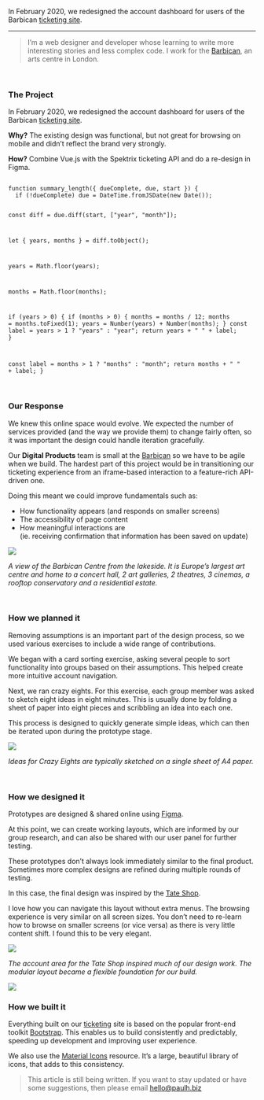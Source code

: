 In February 2020, we redesigned the account dashboard for users of the Barbican [ticketing site](https://tickets.barbican.org.uk/).

---

> I’m a web designer and developer whose learning to write more interesting stories and less complex code. I work for the [Barbican](http://barbican.org.uk/), an arts centre in London.

<br>

### **The Project**

In February 2020, we redesigned the account dashboard for users of the Barbican [ticketing site](https://tickets.barbican.org.uk/).

**Why?** The existing design was functional, but not great for browsing on mobile and didn’t reflect the brand very strongly.

**How?** Combine Vue.js with the Spektrix ticketing API and do a re-design in Figma.

<code>
function summary_length({ dueComplete, due, start }) {
  if (!dueComplete) due = DateTime.fromJSDate(new Date());

  const diff = due.diff(start, ["year", "month"]);

  let { years, months } = diff.toObject();

  years = Math.floor(years);

  months = Math.floor(months);

  if (years > 0) {
    if (months > 0) {
      months = months / 12;
      months = months.toFixed(1);
      years = Number(years) + Number(months);
    }
    const label = years > 1 ? "years" : "year";
    return years + " " + label;
  }

  const label = months > 1 ? "months" : "month";
  return months + " " + label;
}
</code>

<br>

### Our Response

We knew this online space would evolve. We expected the number of services provided (and the way we provide them) to change fairly often, so it was important the design could handle iteration gracefully.

Our **Digital Products** team is small at the [Barbican](https://barbican.org.uk/) so we have to be agile when we build. The hardest part of this project would be in transitioning our ticketing experience from an iframe-based interaction to a feature-rich API-driven one.

Doing this meant we could improve fundamentals such as:

- How functionality appears (and responds on smaller screens)
- The accessibility of page content
- How meaningful interactions are  
   (ie. receiving confirmation that information has been saved on update)

<img src="https://miro.medium.com/v2/resize:fit:1400/1*iSO0-WYH22NWgefKnSnWWw.jpeg">

_A view of the Barbican Centre from the lakeside. It is Europe’s largest art centre and home to a concert hall, 2 art galleries, 2 theatres, 3 cinemas, a rooftop conservatory and a residential estate._

<br>

### **How we planned it**

Removing assumptions is an important part of the design process, so we used various exercises to include a wide range of contributions.

We began with a card sorting exercise, asking several people to sort functionality into groups based on their assumptions. This helped create more intuitive account navigation.

Next, we ran crazy eights. For this exercise, each group member was asked to sketch eight ideas in eight minutes. This is usually done by folding a sheet of paper into eight pieces and scribbling an idea into each one.

This process is designed to quickly generate simple ideas, which can then be iterated upon during the prototype stage.

<img src="https://miro.medium.com/v2/resize:fit:1400/1*AnfnUpDO-iSNrsv-BHyY6Q.png">

_Ideas for Crazy Eights are typically sketched on a single sheet of A4 paper._

<br>

### **How we designed it**

Prototypes are designed & shared online using [Figma](https://www.figma.com/).

At this point, we can create working layouts, which are informed by our group research, and can also be shared with our user panel for further testing.

These prototypes don’t always look immediately similar to the final product. Sometimes more complex designs are refined during multiple rounds of testing.

In this case, the final design was inspired by the [Tate Shop](https://shop.tate.org.uk/).

I love how you can navigate this layout without extra menus. The browsing experience is very similar on all screen sizes. You don’t need to re-learn how to browse on smaller screens (or vice versa) as there is very little content shift. I found this to be very elegant.

<img src="https://cdn.hashnode.com/res/hashnode/image/upload/v1687271828380/a845476b-287d-4e41-91c8-6cc17e5c8aaa.png">

_The account area for the Tate Shop inspired much of our design work. The modular layout became a flexible foundation for our build._

<img src="https://cdn.hashnode.com/res/hashnode/image/upload/v1687271798440/39ccb8f3-27be-4003-9f89-f5e9fde3b352.png">

<br>

### **How we built it**

Everything built on our [ticketing](https://tickets.barbican.org.uk/) site is based on the popular front-end toolkit [Bootstrap](https://getbootstrap.com/). This enables us to build consistently and predictably, speeding up development and improving user experience.

We also use the [Material Icons](https://fonts.google.com/icons) resource. It’s a large, beautiful library of icons, that adds to this consistency.

> This article is still being written. If you want to stay updated or have some suggestions, then please email [hello@paulh.biz](mailto:hello@paulh.biz)